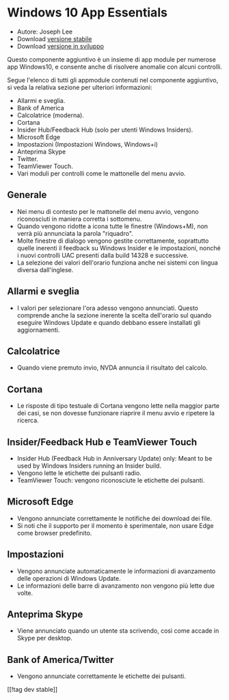 # Windows 10 App Essentials #

* Autore: Joseph Lee
* Download [versione stabile][1]
* Download [versione in sviluppo][2]

Questo componente aggiuntivo è un insieme di app module per numerose app
Windows10, e consente anche di risolvere anomalie con alcuni controlli.

Segue l'elenco di tutti gli appmodule contenuti nel componente aggiuntivo,
si veda la relativa sezione per ulteriori informazioni:

* Allarmi e sveglia.
* Bank of America
* Calcolatrice (moderna).
* Cortana
* Insider Hub/Feedback Hub (solo per utenti Windows Insiders).
* Microsoft Edge
* Impostazioni (Impostazioni Windows, Windows+i)
* Anteprima Skype
* Twitter.
* TeamViewer Touch.
* Vari moduli per controlli come le mattonelle del menu avvio.

## Generale

* Nei menu di contesto per le mattonelle del menu avvio, vengono
  riconosciuti in maniera corretta i sottomenu.
* Quando vengono ridotte a icona tutte le finestre (Windows+M), non verrà
  più annunciata la parola "riquadro".
* Molte finestre di dialogo vengono gestite correttamente, soprattutto
  quelle inerenti il feedback su Windows Insider e le impostazioni, nonché i
  nuovi controlli UAC presenti dalla build 14328 e successive.
* La selezione dei valori dell'orario funziona anche nei sistemi con lingua
  diversa dall'inglese.

## Allarmi e sveglia

* I valori per selezionare l'ora adesso vengono annunciati. Questo comprende
  anche la sezione inerente la scelta dell'orario sul quando eseguire
  Windows Update e quando debbano essere installati gli aggiornamenti.

## Calcolatrice

* Quando viene premuto invio, NVDA annuncia il risultato del calcolo.

## Cortana

* Le risposte di tipo testuale di Cortana vengono lette nella maggior parte
  dei casi, se non dovesse funzionare riaprire il menu avvio e ripetere la
  ricerca.

## Insider/Feedback Hub e TeamViewer Touch

* Insider Hub (Feedback Hub in Anniversary Update) only: Meant to be used by
  Windows Insiders running an Insider build.
* Vengono lette le etichette dei pulsanti radio.
* TeamViewer Touch: vengono riconosciute le etichette dei pulsanti.

## Microsoft Edge

* Vengono annunciate correttamente le notifiche dei download dei file.
* Si noti che il supporto per il momento è sperimentale, non usare Edge come
  browser predefinito.

## Impostazioni

* Vengono annunciate automaticamente le informazioni di avanzamento delle
  operazioni di Windows Update.
* Le informazioni delle barre di avanzamento non vengono più lette due
  volte.

## Anteprima Skype
* Viene annunciato quando un utente sta scrivendo, così come accade in Skype
  per desktop.

## Bank of America/Twitter

* Vengono annunciate correttamente le etichette dei pulsanti.

[[!tag dev stable]]

[1]: http://addons.nvda-project.org/files/get.php?file=w10

[2]: http://addons.nvda-project.org/files/get.php?file=w10-dev
